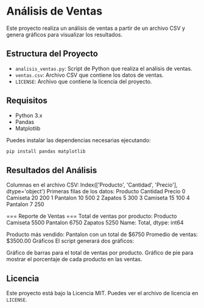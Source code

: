 # Análisis de Ventas

Este proyecto realiza un análisis de ventas a partir de un archivo CSV y genera gráficos para visualizar los resultados.

## Estructura del Proyecto

- `analisis_ventas.py`: Script de Python que realiza el análisis de ventas.
- `ventas.csv`: Archivo CSV que contiene los datos de ventas.
- `LICENSE`: Archivo que contiene la licencia del proyecto.

## Requisitos

- Python 3.x
- Pandas
- Matplotlib

Puedes instalar las dependencias necesarias ejecutando:

```sh
pip install pandas matplotlib
```

## Resultados del Análisis

Columnas en el archivo CSV: Index(['Producto', 'Cantidad', 'Precio'], dtype='object')
Primeras filas de los datos:
   Producto  Cantidad  Precio
0  Camiseta        20     200
1  Pantalon        10     500
2   Zapatos         5     300
3  Camiseta        15     100
4  Pantalon         7     250

=== Reporte de Ventas ===
Total de ventas por producto:
Producto
Camiseta    5500
Pantalon    6750
Zapatos     5250
Name: Total, dtype: int64

Producto más vendido: Pantalon con un total de $6750
Promedio de ventas: $3500.00
Gráficos
El script generará dos gráficos:

Gráfico de barras para el total de ventas por producto.
Gráfico de pie para mostrar el porcentaje de cada producto en las ventas.

## Licencia

Este proyecto está bajo la Licencia MIT. Puedes ver el archivo de licencia en `LICENSE`.



